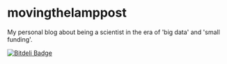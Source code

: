 movingthelamppost
=================

My personal blog about being a scientist in the era of 'big data' and 'small funding'.

[![Bitdeli Badge](https://d2weczhvl823v0.cloudfront.net/xguse/movingthelamppost/trend.png)](https://bitdeli.com/free "Bitdeli Badge")
